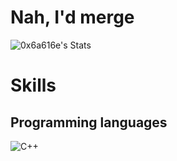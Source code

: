 # Nah, I'd merge

![0x6a616e's Stats](https://github-readme-stats.vercel.app/api?username=0x6a616e&theme=dracula&show_icons=true&hide_border=true&count_private=true)

# Skills

## Programming languages

![C++](https://img.shields.io/badge/C++-blue?style=for-the-badge&logo=cplusplus)
